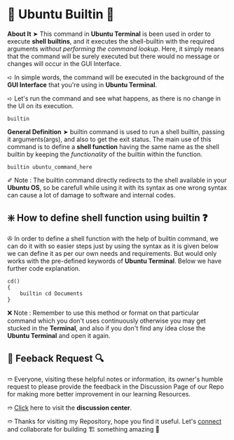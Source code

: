 # 💠 Ubuntu Builtin 🛅

**About It** ➤ This command in **Ubuntu Terminal** is been used in order to execute **shell builtins**, and it executes the shell-builtin with the required arguments *without performing the command lookup*. Here, it simply means that the command will be surely executed but there would no message or changes will occur in the GUI Interface.

➪ In simple words, the command will be executed in the background of the **GUI Interface** that you're using in **Ubuntu Terminal**.

➪ Let's run the command and see what happens, as there is no change in the UI on its execution.


```
builtin
```

**General Definition** ➤ builtin command is used to run a shell builtin, passing it arguments(args), and also to get the exit status. The main use of this command is to define a **shell function** having the same name as the shell builtin by keeping the *functionality* of the builtin within the function.

```
builtin ubuntu_command_here
```

✐ Note : The builtin command directly redirects to the shell available in your **Ubuntu OS**, so be carefull while using it with its syntax as one wrong syntax can cause a lot of damage to software and internal codes.

## ❇️ How to define shell function using builtin ❓

✇ In order to define a shell function with the help of builtin command, we can do it with so easier steps just by using the syntax as it is given below we can define it as per our own needs and requirements. But would only works with the pre-defined keywords of **Ubuntu Terminal**. Below we have further code explanation.


```
cd()
{
    builtin cd Documents
}
```

❌ Note : Remember to use this method or format on that particular command which you don't uses continuously otherwise you may get stucked in the **Terminal**, and also if you don't find any idea close the **Ubuntu Terminal** and open it again.

## 📑 Feeback Request 🔍

➱ Everyone, visiting these helpful notes or information, its owner's humble request to please provide the feedback in the Discussion Page of our Repo for making more better improvement in our learning Resources.

➱ [Click](https://github.com/ackwolver335/Ubun2World/discussions) here to visit the **discussion center**.

➱ Thanks for visiting my Repository, hope you find it useful. Let's [connect](https://github.com/ackwolver335) and collaborate for building 🏗️ something amazing 🗿
